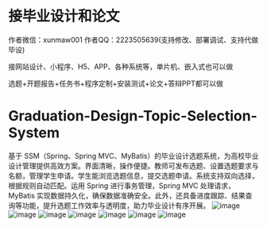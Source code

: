 # 接毕业设计和论文
作者微信：xunmaw001  作者QQ：2223505639(支持修改、部署调试、支持代做毕设)

接网站设计、小程序、H5、APP、各种系统等，单片机、嵌入式也可以做

选题+开题报告+任务书+程序定制+安装测试+论文+答辩PPT都可以做
# Graduation-Design-Topic-Selection-System
基于 SSM（Spring、Spring MVC、MyBatis）的毕业设计选题系统，为高校毕业设计管理提供高效方案。界面清晰，操作便捷。教师可发布选题、设置选题要求与名额，管理学生申请。学生能浏览选题信息，提交选题申请。系统支持双向选择，根据规则自动匹配。运用 Spring 进行事务管理，Spring MVC 处理请求，MyBatis 实现数据持久化，确保数据准确安全。此外，还具备进度跟踪、结果查询等功能，提升选题工作效率与透明度，助力毕业设计有序开展。 
![image](https://github.com/user-attachments/assets/9d334c4c-a6fd-46c3-80a7-700cf14d2143)
![image](https://github.com/user-attachments/assets/bfce5887-467e-4fd7-8a6d-cd4f4304e818)
![image](https://github.com/user-attachments/assets/4fb10d60-3e96-4b5b-90f7-1e9c302d1c5f)
![image](https://github.com/user-attachments/assets/e9cadcff-3d92-46cf-b963-898403be6aea)
![image](https://github.com/user-attachments/assets/dbeba3e5-06de-47cc-ae28-67df61d6bc5d)
![image](https://github.com/user-attachments/assets/ba20856e-7139-4dd7-a424-9299c5a811da)
![image](https://github.com/user-attachments/assets/1a71d43c-5234-48c6-aded-c57fc37c7041)
